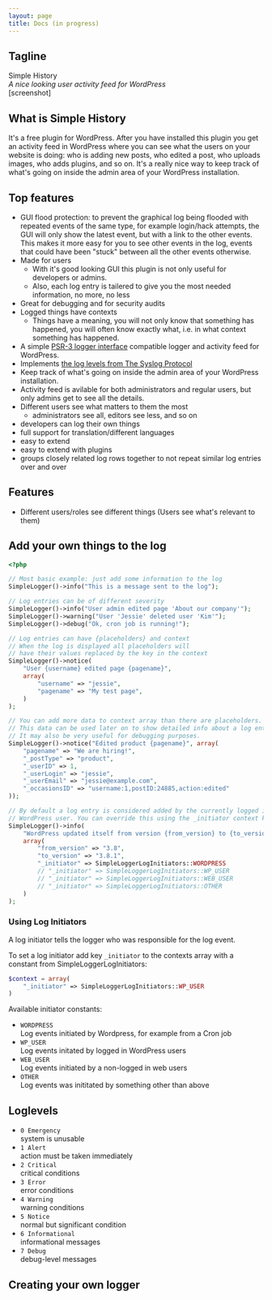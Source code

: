 ```yaml
---
layout: page
title: Docs (in progress)
---
```


## Tagline

Simple History  
_A nice looking user activity feed for WordPress_  
[screenshot]  

## What is Simple History

It's a free plugin for WordPress. After you have installed this
plugin you get an activity feed in WordPress where you can
see what the users on your website is doing: who is adding new posts, who edited a post, who uploads images, who adds plugins, and so on. It's a really nice way to keep track of what's going on inside the admin area of your WordPress installation.

## Top features

* GUI flood protection: to prevent the graphical log being flooded with repeated events of the same type, for example login/hack attempts, the GUI will only show the latest event, but with a link to the other events. This makes it more easy for you to see other events in the log, events that could have been "stuck" between all the other events otherwise.
* Made for users
  * With it's good looking GUI this plugin is not only useful for developers or admins.
  * Also, each log entry is tailered to give you the most needed information, no more, no less
* Great for debugging and for security audits
* Logged things have contexts
  * Things have a meaning, you will not only know that something has happened, you will often know exactly what, i.e. in what context something has happened.
* A simple [PSR-3 logger interface](http://www.php-fig.org/psr/psr-3/) compatible logger and activity feed for WordPress.
* Implements [the log levels from The Syslog Protocol](http://tools.ietf.org/html/rfc5424#page-11)
* Keep track of what's going on inside the admin area of your WordPress installation.
* Activity feed is avilable for both administrators and regular users, but only admins get to see all the details.
* Different users see what matters to them the most
	* administrators see all, editors see less, and so on
* developers can log their own things
* full support for translation/different languages
* easy to extend
* easy to extend with plugins
* groups closely related log rows together to not repeat similar log entries over and over


## Features

- Different users/roles see different things (Users see what's relevant to them)

## Add your own things to the log

```php
<?php

// Most basic example: just add some information to the log
SimpleLogger()->info("This is a message sent to the log");

// Log entries can be of different severity
SimpleLogger()->info("User admin edited page 'About our company'");
SimpleLogger()->warning("User 'Jessie' deleted user 'Kim'");
SimpleLogger()->debug("Ok, cron job is running!");

// Log entries can have {placeholders} and context
// When the log is displayed all placeholders will
// have their values replaced by the key in the context
SimpleLogger()->notice(
	"User {username} edited page {pagename}",
	array(
		"username" => "jessie",
		"pagename" => "My test page",
	)
);

// You can add more data to context array than there are placeholders.
// This data can be used later on to show detailed info about a log entry.
// It may also be very useful for debugging purposes.
SimpleLogger()->notice("Edited product {pagename}", array(
	"pagename" => "We are hiring!",
	"_postType" => "product",
	"_userID" => 1,
	"_userLogin" => "jessie",
	"_userEmail" => "jessie@example.com",
	"_occasionsID" => "username:1,postID:24885,action:edited"
));

// By default a log entry is considered added by the currently logged in
// WordPress user. You can override this using the _initiator context key.
SimpleLogger()->info(
	"WordPress updated itself from version {from_version} to {to_version}",
	array(
		"from_version" => "3.8",
		"to_version" => "3.8.1",
		"_initiator" => SimpleLoggerLogInitiators::WORDPRESS
		// "_initiator" => SimpleLoggerLogInitiators::WP_USER
		// "_initiator" => SimpleLoggerLogInitiators::WEB_USER
		// "_initiator" => SimpleLoggerLogInitiators::OTHER
	)
);


```


### Using Log Initiators

A log initiator tells the logger who was responsible for the log event.

To set a log initiator add key `_initiator` to the contexts array with a constant from SimpleLoggerLogInitiators:

```php
$context = array(
	"_initiator" => SimpleLoggerLogInitiators::WP_USER
)
```

Available initiator constants:

* `WORDPRESS`  
Log events initiated by Wordpress, for example from a Cron job
* `WP_USER`  
Log events initated by logged in WordPress users
* `WEB_USER`  
Log events initiated by a non-logged in web users
* `OTHER`  
Log events was inititated by something other than above


## Loglevels

* `0 Emergency`  
system is unusable
* `1 Alert`  
action must be taken immediately
* `2 Critical`  
critical conditions
* `3 Error`  
error conditions
* `4 Warning`  
warning conditions
* `5 Notice`  
normal but significant condition
* `6 Informational`  
informational messages
* `7 Debug`  
debug-level messages


## Creating your own logger
